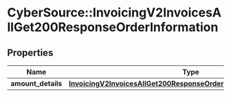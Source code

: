 # CyberSource::InvoicingV2InvoicesAllGet200ResponseOrderInformation

## Properties
Name | Type | Description | Notes
------------ | ------------- | ------------- | -------------
**amount_details** | [**InvoicingV2InvoicesAllGet200ResponseOrderInformationAmountDetails**](InvoicingV2InvoicesAllGet200ResponseOrderInformationAmountDetails.md) |  | [optional] 


